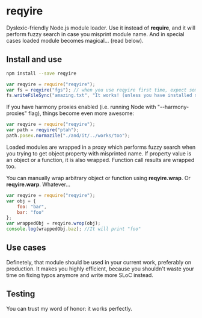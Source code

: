 # reqyire

Dyslexic-friendly Node.js module loader. Use it instead of **require**, and it will perform fuzzy search in case you misprint module name. And in special cases loaded module becomes magical... (read below).



## Install and use

```sh
npm install --save reqyire
```

```js
var reqyire = require("reqyire");
var fs = reqyire("fgs"); // when you use reqyire first time, expect some delay because of synchronous loading of module list
fs.writeFileSync("amazing.txt", "It works! (unless you have installed some module with more similar to 'fgs' name)");
```

If you have harmony proxies enabled (i.e. running Node with "--harmony-proxies" flag), things become even more awesome:

```js
var reqyire = require("reqyire");
var path = reqyire("ptah");
path.posex.normazile("./and/it/../works/too");
```

Loaded modules are wrapped in a proxy which performs fuzzy search when you trying to get object property with misprinted name. If property value is an object or a function, it is also wrapped. Function call results are wrapped too.

You can manually wrap arbitrary object or function using **reqyire.wrap**. Or **reqyire.warp**. Whatever...

```js
var reqyire = require("reqyire");
var obj = {
	foo: "bar",
	bar: "foo"
};
var wrappedObj = reqyire.wrop(obj);
console.log(wrappedObj.baz); //It will print "foo"
```
## Use cases

Definetely, that module should be used in your current work, preferably on production. It makes you highly efficient, because you shouldn't waste your time on fixing typos anymore and write more SLoC instead.

## Testing

You can trust my word of honor: it works perfectly.